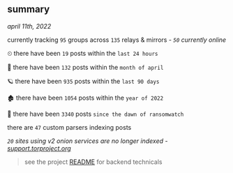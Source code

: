
## summary
_april 11th, 2022_

currently tracking `95` groups across `135` relays & mirrors - _`50` currently online_

⏲ there have been `19` posts within the `last 24 hours`

🦈 there have been `132` posts within the `month of april`

🪐 there have been `935` posts within the `last 90 days`

🏚 there have been `1054` posts within the `year of 2022`

🦕 there have been `3340` posts `since the dawn of ransomwatch`

there are `47` custom parsers indexing posts

_`20` sites using v2 onion services are no longer indexed - [support.torproject.org](https://support.torproject.org/onionservices/v2-deprecation/)_

> see the project [README](https://github.com/thetanz/ransomwatch#ransomwatch--) for backend technicals
